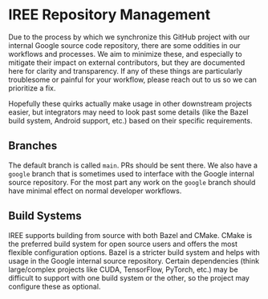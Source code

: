# IREE Repository Management

Due to the process by which we synchronize this GitHub project with our internal
Google source code repository, there are some oddities in our workflows and
processes. We aim to minimize these, and especially to mitigate their impact on
external contributors, but they are documented here for clarity and
transparency. If any of these things are particularly troublesome or painful for
your workflow, please reach out to us so we can prioritize a fix.

Hopefully these quirks actually make usage in other downstream projects easier,
but integrators may need to look past some details (like the Bazel build system,
Android support, etc.) based on their specific requirements.

## Branches

The default branch is called `main`. PRs should be sent there. We also have a
`google` branch that is sometimes used to interface with the Google internal
source repository. For the most part any work on the `google` branch should
have minimal effect on normal developer workflows.

## Build Systems

IREE supports building from source with both Bazel and CMake. CMake is the
preferred build system for open source users and offers the most flexible
configuration options. Bazel is a stricter build system and helps with usage in
the Google internal source repository. Certain dependencies (think large/complex
projects like CUDA, TensorFlow, PyTorch, etc.) may be difficult to support with
one build system or the other, so the project may configure these as optional.
